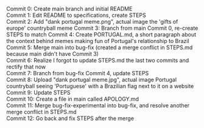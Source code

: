 Commit 0: Create main branch and initial README  
Commit 1: Edit README to specifications, create STEPS  
Commit 2: Add "dank portugal meme.png", actual image the 'gifts of europe' countryball meme
Commit 3: Branch from main Commit 0, re-create STEPS to match
Commit 4: Create PORTUGAL.md, a short paragraph about the context behind memes making fun of Portugal's relationship to Brazil  
Commit 5: Merge main into bug-fix (created a merge conflict in STEPS.md because main didn't have Commit 3)  
Commit 6: Realize I forgot to update STEPS.md the last two commits and rectify that now  
Commit 7: Branch from bug-fix Commit 4, update STEPS  
Commit 8: Upload "dank portugal meme.jpg", actual image Portugal countryball seeing 'Portuguese' with a Brazilian flag next to it on a website  
Commit 9: Update STEPS  
Commit 10: Create a file in main called APOLOGY.md  
Commit 11: Merge bug-fix-experimental into bug-fix, and resolve another merge conflict in STEPS.md  
Commit 12: Go back and fix STEPS after the merge  